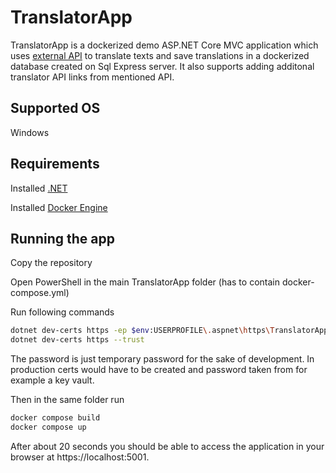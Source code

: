 # TranslatorApp

TranslatorApp is a dockerized demo ASP.NET Core MVC application which uses [external API](https://funtranslations.com/api/) to translate texts and save translations in a dockerized database created on Sql Express server. 
It also supports adding additonal translator API links from mentioned API.
## Supported OS

Windows

## Requirements

Installed [.NET](https://learn.microsoft.com/en-us/dotnet/core/install/windows?tabs=net80)

Installed [Docker Engine](https://docs.docker.com/engine/install/)

## Running the app
Copy the repository

Open PowerShell in the main TranslatorApp folder (has to contain docker-compose.yml)

Run following commands
```bash
dotnet dev-certs https -ep $env:USERPROFILE\.aspnet\https\TranslatorApp\aspnetapp.pfx -p password
dotnet dev-certs https --trust
```
The password is just temporary password for the sake of development. In production certs would have to be created and password taken from for example a key vault.

Then in the same folder run
```bash
docker compose build
docker compose up
```

After about 20 seconds you should be able to access the application in your browser at https://localhost:5001.
